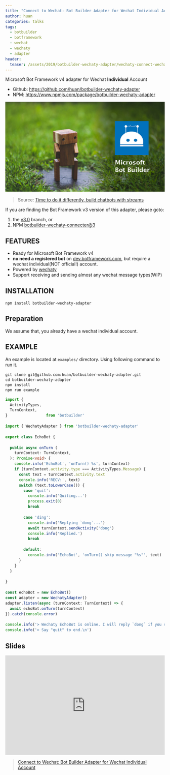 ```yaml
---
title: "Connect to Wechat: Bot Builder Adapter for Wechat Individual Account"
author: huan
categories: talks
tags:
  - botbuilder
  - botframework
  - wechat
  - wechaty
  - adapter
header:
  teaser: /assets/2019/botbuilder-wechaty-adapter/wechaty-connect-wechat.png
---
```


Microsoft Bot Framework v4 adapter for Wechat **Individual** Account

- Github: <https://github.com/huan/botbuilder-wechaty-adapter>
- NPM: <https://www.npmjs.com/package/botbuilder-wechaty-adapter>

![BotBuilder Wechaty Adapter](https://raw.githubusercontent.com/huan/botbuilder-wechaty-adapter/HEAD/docs/images/botbuilder-wechaty.jpg)
> Source: [Time to do it differently, build chatbots with streams](http://fizzylogic.nl/2018/03/09/time-to-do-it-differently-build-chatbots-with-streams/)

If you are finding the Bot Framework v3 version of this adapter, please goto:

1. the [v3.0](https://github.com/huan/botbuilder-wechaty-adapter/tree/v3.0) branch, or
1. NPM [botbuilder-wechaty-connecter@3](https://www.npmjs.com/package/botbuilder-wechaty-connector)

## FEATURES

- Ready for Microsoft Bot Framework v4
- **no need a registered bot** on [dev.botframework.com](https://dev.botframework.com/), but require a wechat individual(NOT official!) account.
- Powered by [wechaty](https://github.com/chatie/wechaty)
- Support receiving and sending almost any wechat message types(WIP)

## INSTALLATION

```shell
npm install botbuilder-wechaty-adapter
```

## Preparation

We assume that, you already have a wechat individual account.

## EXAMPLE

An example is located at `examples/` directory. Using following command to run it.

```shell
git clone git@github.com:huan/botbuilder-wechaty-adapter.git
cd botbuilder-wechaty-adapter
npm install
npm run example
```

```ts
import {
  ActivityTypes,
  TurnContext,
}                 from 'botbuilder'

import { WechatyAdapter } from 'botbuilder-wechaty-adapter'

export class EchoBot {

  public async onTurn (
    turnContext: TurnContext,
  ): Promise<void> {
    console.info('EchoBot', 'onTurn() %s', turnContext)
    if (turnContext.activity.type === ActivityTypes.Message) {
      const text = turnContext.activity.text
      console.info('RECV:', text)
      switch (text.toLowerCase()) {
        case 'quit':
          console.info('Quiting...')
          process.exit(0)
          break

        case 'ding':
          console.info('Replying `dong`...')
          await turnContext.sendActivity('dong')
          console.info('Replied.')
          break

        default:
          console.info('EchoBot', 'onTurn() skip message "%s"', text)
      }
    }
  }

}

const echoBot = new EchoBot()
const adapter = new WechatyAdapter()
adapter.listen(async (turnContext: TurnContext) => {
  await echoBot.onTurn(turnContext)
}).catch(console.error)

console.info('> Wechaty EchoBot is online. I will reply `dong` if you send me `ding`!')
console.info('> Say "quit" to end.\n')
```

## Slides

<div class="zoom-container" style="
    position: relative;
    padding-bottom:56.25%;
    padding-top:30px;
    height:0;
    overflow:hidden;
">
  <iframe
    src="https://docs.google.com/presentation/d/e/2PACX-1vQuR4VQbUXdS4rsVjTs7FDNwWbhRb1voaXBzMBsza62ukwwbppCN1D5DdxMym5PpcCG2lmub6-EQ0KX/embed?start=false&loop=false&delayms=3000"
    width='1306'
    height='763'
    allowfullscreen
    webkitallowfullscreen="true"
    mozallowfullscreen="true"
    webkitallowfullscreen="true"
    frameborder="0"
    style="
      position: absolute;
      top:0;
      left:0;
      width:100%;
      height:100%;
    "
  ></iframe>
</div>

> [Connect to Wechat: Bot Builder Adapter for Wechat Individual Account](https://docs.google.com/presentation/d/1b294XdtThMUv0C9ePfQ61YOFTGVL_jFpDEduxX9-SfQ/edit?usp=sharing)
